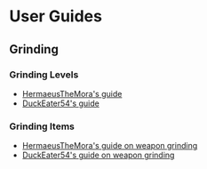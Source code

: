 # User Guides

## Grinding

### Grinding Levels

- [HermaeusTheMora's guide](./guide/HermaeusTheMora/level.md)
- [DuckEater54's guide](./guide/Duckeater54/level.md)

### Grinding Items
- [HermaeusTheMora's guide on weapon grinding](./guide/HermaeusTheMora/grindingweapons.md)
- [DuckEater54's guide on weapon grinding](./guide/Duckeater54/grindingweapons.md)